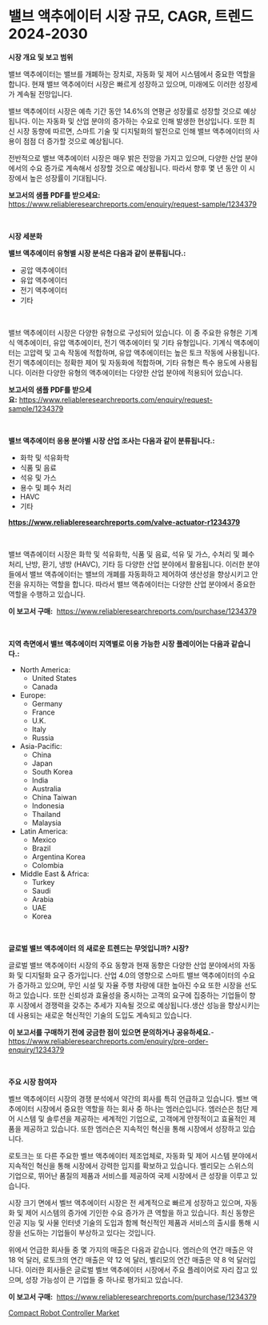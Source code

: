 <p><h1>밸브 액추에이터 시장 규모, CAGR, 트렌드 2024-2030</h1></p><p><strong>시장 개요 및 보고 범위</strong></p>
<p><p>밸브 액추에이터는 밸브를 개폐하는 장치로, 자동화 및 제어 시스템에서 중요한 역할을 합니다. 현재 밸브 액추에이터 시장은 빠르게 성장하고 있으며, 미래에도 이러한 성장세가 계속될 전망입니다.</p><p>밸브 액추에이터 시장은 예측 기간 동안 14.6%의 연평균 성장률로 성장할 것으로 예상됩니다. 이는 자동화 및 산업 분야의 증가하는 수요로 인해 발생한 현상입니다. 또한 최신 시장 동향에 따르면, 스마트 기술 및 디지털화의 발전으로 인해 밸브 액추에이터의 사용이 점점 더 증가할 것으로 예상됩니다.</p><p>전반적으로 밸브 액추에이터 시장은 매우 밝은 전망을 가지고 있으며, 다양한 산업 분야에서의 수요 증가로 계속해서 성장할 것으로 예상됩니다. 따라서 향후 몇 년 동안 이 시장에서 높은 성장률이 기대됩니다.</p></p>
<p><strong>보고서의 샘플 PDF를 받으세요:</strong> <a href="https://www.reliableresearchreports.com/enquiry/request-sample/1234379">https://www.reliableresearchreports.com/enquiry/request-sample/1234379</a></p>
<p>&nbsp;</p>
<p><strong>시장 세분화</strong></p>
<p><strong>밸브 액추에이터 유형별 시장 분석은 다음과 같이 분류됩니다.:</strong></p>
<p><ul><li>공압 액추에이터</li><li>유압 액추에이터</li><li>전기 액추에이터</li><li>기타</li></ul></p>
<p>&nbsp;</p>
<p><p>밸브 액추에이터 시장은 다양한 유형으로 구성되어 있습니다. 이 중 주요한 유형은 기계식 액추에이터, 유압 액추에이터, 전기 액추에이터 및 기타 유형입니다. 기계식 액추에이터는 고압력 및 고속 작동에 적합하며, 유압 액추에이터는 높은 토크 작동에 사용됩니다. 전기 액추에이터는 정확한 제어 및 자동화에 적합하며, 기타 유형은 특수 용도에 사용됩니다. 이러한 다양한 유형의 액추에이터는 다양한 산업 분야에 적용되어 있습니다.</p></p>
<p><strong>보고서의 샘플 PDF를 받으세요:</strong>&nbsp;<a href="https://www.reliableresearchreports.com/enquiry/request-sample/1234379">https://www.reliableresearchreports.com/enquiry/request-sample/1234379</a></p>
<p>&nbsp;</p>
<p><strong> 밸브 액추에이터 응용 분야별 시장 산업 조사는 다음과 같이 분류됩니다.:</strong></p>
<p><ul><li>화학 및 석유화학</li><li>식품 및 음료</li><li>석유 및 가스</li><li>용수 및 폐수 처리</li><li>HAVC</li><li>기타</li></ul></p>
<p><strong><a href="https://www.reliableresearchreports.com/valve-actuator-r1234379">https://www.reliableresearchreports.com/valve-actuator-r1234379</a></strong></p>
<p>&nbsp;</p>
<p><p>밸브 액츄에이터 시장은 화학 및 석유화학, 식품 및 음료, 석유 및 가스, 수처리 및 폐수 처리, 난방, 환기, 냉방 (HAVC), 기타 등 다양한 산업 분야에서 활용됩니다. 이러한 분야들에서 밸브 액츄에이터는 밸브의 개폐를 자동화하고 제어하여 생산성을 향상시키고 안전을 유지하는 역할을 합니다. 따라서 밸브 액츄에이터는 다양한 산업 분야에서 중요한 역할을 수행하고 있습니다.</p></p>
<p><strong>이 보고서 구매:</strong>&nbsp; <a href="https://www.reliableresearchreports.com/purchase/1234379">https://www.reliableresearchreports.com/purchase/1234379</a></p>
<p>&nbsp;</p>
<p><strong>지역 측면에서 밸브 액추에이터 지역별로 이용 가능한 시장 플레이어는 다음과 같습니다.:</strong></p>
<p><ul>
    <li>
        North America:
        <ul>
            <li>United States</li>
            <li>Canada</li>
        </ul>
    </li>
    <li>
        Europe:
        <ul>
            <li>Germany</li>
            <li>France</li>
            <li>U.K.</li>
            <li>Italy</li>
            <li>Russia</li>
        </ul>
    </li>
    <li>
        Asia-Pacific:
        <ul>
            <li>China</li>
            <li>Japan</li>
            <li>South Korea</li>
            <li>India</li>
            <li>Australia</li>
            <li>China Taiwan</li>
            <li>Indonesia</li>
            <li>Thailand</li>
            <li>Malaysia</li>
        </ul>
    </li>
    <li>
        Latin America:
        <ul>
            <li>Mexico</li>
            <li>Brazil</li>
            <li>Argentina Korea</li>
            <li>Colombia</li>
        </ul>
    </li>
    <li>
        Middle East & Africa:
        <ul>
            <li>Turkey</li>
            <li>Saudi</li>
            <li>Arabia</li>
            <li>UAE</li>
            <li>Korea</li>
        </ul>
    </li>
    </ul></p>
<p>&nbsp;</p>
<p><strong>글로벌 밸브 액추에이터 의 새로운 트렌드는 무엇입니까? 시장?</strong></p>
<p><p>글로벌 밸브 액추에이터 시장의 주요 동향과 현재 동향은 다양한 산업 분야에서의 자동화 및 디지털화 요구 증가입니다. 산업 4.0의 영향으로 스마트 밸브 액추에이터의 수요가 증가하고 있으며, 무인 시설 및 자율 주행 차량에 대한 높아진 수요 또한 시장을 선도하고 있습니다. 또한 신뢰성과 효율성을 중시하는 고객의 요구에 집중하는 기업들이 향후 시장에서 경쟁력을 갖추는 추세가 지속될 것으로 예상됩니다.생산 성능을 향상시키는 데 사용되는 새로운 혁신적인 기술의 도입도 계속되고 있습니다.</p></p>
<p><strong>이 보고서를 구매하기 전에 궁금한 점이 있으면 문의하거나 공유하세요.</strong>- <a href="https://www.reliableresearchreports.com/enquiry/pre-order-enquiry/1234379">https://www.reliableresearchreports.com/enquiry/pre-order-enquiry/1234379</a></p>
<p>&nbsp;</p>
<p><strong>주요 시장 참여자</strong></p>
<p><p>벨브 액추에이터 시장의 경쟁 분석에서 약간의 회사를 특히 언급하고 있습니다. 벨브 액추에이터 시장에서 중요한 역할을 하는 회사 중 하나는 엠러슨입니다. 엠러슨은 첨단 제어 시스템 및 솔루션을 제공하는 세계적인 기업으로, 고객에게 안정적이고 효율적인 제품을 제공하고 있습니다. 또한 엠러슨은 지속적인 혁신을 통해 시장에서 성장하고 있습니다.</p><p>로토크는 또 다른 주요한 벨브 액추에이터 제조업체로, 자동화 및 제어 시스템 분야에서 지속적인 혁신을 통해 시장에서 강력한 입지를 확보하고 있습니다. 벨리모는 스위스의 기업으로, 뛰어난 품질의 제품과 서비스를 제공하여 국제 시장에서 큰 성장을 이루고 있습니다.</p><p>시장 크기 면에서 벨브 액추에이터 시장은 전 세계적으로 빠르게 성장하고 있으며, 자동화 및 제어 시스템의 증가에 기인한 수요 증가가 큰 역할을 하고 있습니다. 최신 동향은 인공 지능 및 사물 인터넷 기술의 도입과 함께 혁신적인 제품과 서비스의 출시를 통해 시장을 선도하는 기업들이 부상하고 있다는 것입니다.</p><p>위에서 언급한 회사들 중 몇 가지의 매출은 다음과 같습니다. 엠러슨의 연간 매출은 약 18 억 달러, 로토크의 연간 매출은 약 12 억 달러, 벨리모의 연간 매출은 약 8 억 달러입니다. 이러한 회사들은 글로벌 벨브 액추에이터 시장에서 주요 플레이어로 자리 잡고 있으며, 성장 가능성이 큰 기업들 중 하나로 평가되고 있습니다.</p></p>
<p><strong>이 보고서 구매:</strong>&nbsp;&nbsp;<a href="https://www.reliableresearchreports.com/purchase/1234379">https://www.reliableresearchreports.com/purchase/1234379</a></p>
<p><p><a href="https://github.com/CliffMedina6/Market-Research-Report-List-4/blob/main/compact-robot-controller-market.md">Compact Robot Controller Market</a></p></p>